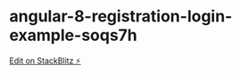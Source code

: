# angular-8-registration-login-example-soqs7h

[Edit on StackBlitz ⚡️](https://stackblitz.com/edit/angular-8-registration-login-example-soqs7h)